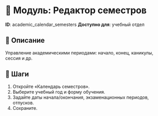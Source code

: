 # 📘 Модуль: Редактор семестров
**ID**: academic_calendar_semesters
**Доступно для**: учебный отдел

## 📝 Описание
Управление академическими периодами: начало, конец, каникулы, сессия и др.

## 🩜 Шаги
1. Откройте «Календарь семестров».
2. Выберите учебный год и форму обучения.
3. Задайте даты начала/окончания, экзаменационных периодов, отпусков.
4. Сохраните.
